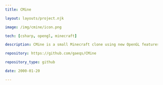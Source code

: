 ```yaml
---
title: CMine

layout: layouts/project.njk

image: /img/cmine/icon.png

tech: [csharp, opengl, minecraft]

description: CMine is a small Minecraft clone using new OpenGL features.

repository: https://github.com/gaeqs/CMine

repository_type: github

date: 2000-01-20

---
```

